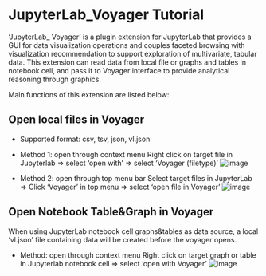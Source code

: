 # JupyterLab_Voyager Tutorial

‘JupyterLab_ Voyager’ is a plugin extension for JupyterLab that provides a GUI for data visualization operations
and couples faceted browsing with visualization recommendation to support exploration of multivariate, tabular data. 
This extension can read data from  local file or graphs and tables in notebook cell, and pass it to Voyager interface 
to provide analytical reasoning through graphics.

Main functions of this extension are listed below:

## Open local files in Voyager

* Supported format: csv, tsv, json, vl.json
* Method 1: open through context menu
Right click on target file in Jupyterlab =>  select ‘open with’  => select ‘Voyager (filetype)’	
![image](tutorial_pic_0.png)


* Method 2: open through top menu bar
Select target files in JupyterLab => Click ‘Voyager’ in top menu =>  select ‘open file in Voyager’
![image](tutorial_pic_1.png)

## Open Notebook Table&Graph in Voyager
When using JupyterLab notebook cell graphs&tables as data source, a local ‘vl.json’ file containing data will be created before the voyager opens.
* Method: open through context menu
Right click on target graph or table  in Jupyterlab notebook cell =>  select ‘open with Voyager’
![image](tutorial_pic_2.png)